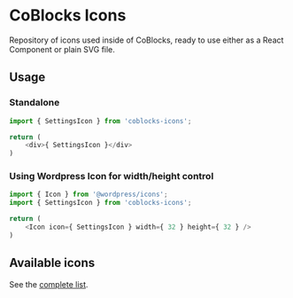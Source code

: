 # CoBlocks Icons

Repository of icons used inside of CoBlocks, ready to use either as a React Component or plain SVG file.

## Usage

### Standalone

```js
import { SettingsIcon } from 'coblocks-icons';

return (
	<div>{ SettingsIcon }</div>
)
```

### Using Wordpress Icon for width/height control

```js
import { Icon } from '@wordpress/icons';
import { SettingsIcon } from 'coblocks-icons';

return (
	<Icon icon={ SettingsIcon } width={ 32 } height={ 32 } />
)
```

## Available icons

See the [complete list](icons.md).
